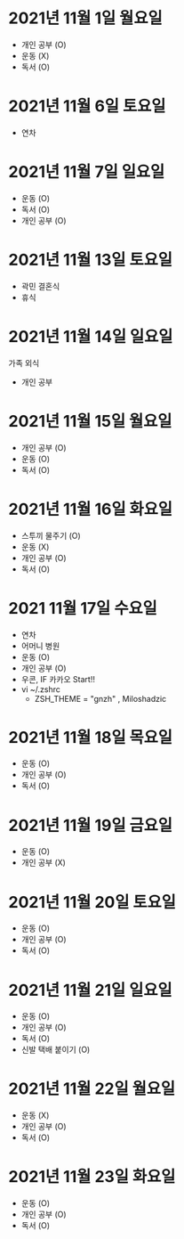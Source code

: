 # 2021년 11월 1일 월요일 - 개인 공부 (O)- 운동 (X)- 독서 (O)# 2021년 11월 6일 토요일- 연차# 2021년 11월 7일 일요일- 운동 (O)- 독서 (O)- 개인 공부 (O)# 2021년 11월 13일 토요일 - 곽민 결혼식 - 휴식 # 2021년 11월 14일 일요일  가족 외식 - 개인 공부 # 2021년 11월 15일 월요일 - 개인 공부 (O)- 운동 (O)- 독서 (O)# 2021년 11월 16일 화요일 - 스투끼 물주기 (O)- 운동 (X)- 개인 공부 (O) - 독서 (O)# 2021 11월 17일 수요일 - 연차- 어머니 병원 - 운동 (O)- 개인 공부 (O)- 우콘, IF 카카오 Start!!- vi ~/.zshrc   - ZSH_THEME = "gnzh" , Miloshadzic# 2021년 11월 18일 목요일- 운동 (O)- 개인 공부 (O)- 독서 (O)# 2021년 11월 19일 금요일- 운동 (O)- 개인 공부 (X)# 2021년 11월 20일 토요일 - 운동 (O)- 개인 공부 (O)- 독서 (O)# 2021년 11월 21일 일요일 - 운동 (O)- 개인 공부 (O)- 독서 (O)- 신발 택배 붙이기 (O) # 2021년 11월 22일 월요일 - 운동 (X)- 개인 공부 (O)- 독서 (O)# 2021년 11월 23일 화요일 - 운동 (O)- 개인 공부 (O)- 독서 (O)